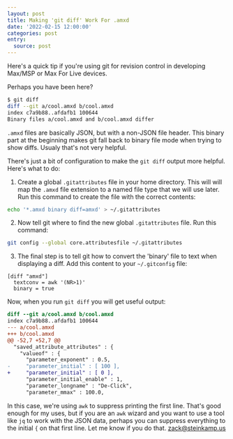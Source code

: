 ```yaml
---
layout: post
title: Making 'git diff' Work For .amxd
date: '2022-02-15 12:00:00'
categories: post
entry:
  source: post
---
```


Here's a quick tip if you're using git for revision control in developing Max/MSP or Max For Live devices.

Perhaps you have been here?

```bash
$ git diff
diff --git a/cool.amxd b/cool.amxd
index c7a9b88..afdafb1 100644
Binary files a/cool.amxd and b/cool.amxd differ
```

`.amxd` files are basically JSON, but with a non-JSON file header. This binary part at the beginning makes git fall back to binary file mode when trying to show diffs. Usualy that's not very helpful.

There's just a bit of configuration to make the `git diff` output more helpful. Here's what to do:

1. Create a global `.gitattributes` file in your home directory. This will will map the `.amxd` file extension to a named file type that we will use later. Run this command to create the file with the correct contents:
```bash
echo '*.amxd binary diff=amxd' > ~/.gitattributes
```

2. Now tell git where to find the new global `.gitattributes` file. Run this command:
```bash
git config --global core.attributesfile ~/.gitattributes
```

3. The final step is to tell git how to convert the 'binary' file to text when displaying a diff. Add this content to your `~/.gitconfig` file:
```config
[diff "amxd"]
  textconv = awk '(NR>1)'
  binary = true
```

Now, when you run `git diff` you will get useful output:
```diff
diff --git a/cool.amxd b/cool.amxd
index c7a9b88..afdafb1 100644
--- a/cool.amxd
+++ b/cool.amxd
@@ -52,7 +52,7 @@
  "saved_attribute_attributes" : {
    "valueof" : {
      "parameter_exponent" : 0.5,
-     "parameter_initial" : [ 100 ],
+     "parameter_initial" : [ 0 ],
      "parameter_initial_enable" : 1,
      "parameter_longname" : "De-Click",
      "parameter_mmax" : 100.0,
```

In this case, we're using `awk` to suppress printing the first line. That's good enough for my uses, but if you are an `awk` wizard and you want to use a tool like `jq` to work with the JSON data, perhaps you can suppress everything to the initial `{` on that first line. Let me know if you do that. [zack@steinkamp.us](mailto:zack@steinkamp.us)
